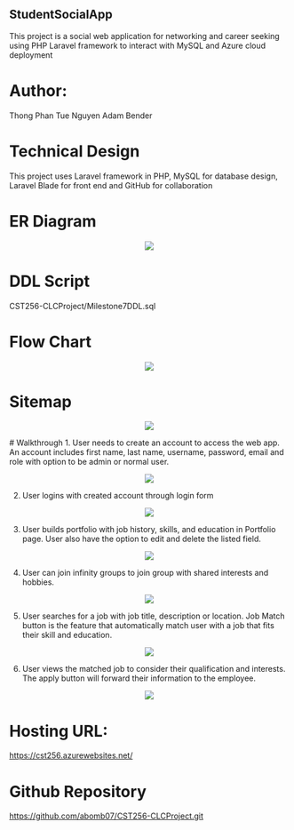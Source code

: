 ## StudentSocialApp
<p>This project is a social web application for networking and career seeking using PHP Laravel framework to interact with MySQL and Azure cloud deployment</p>

# Author:
 Thong Phan Tue Nguyen
 Adam Bender

# Technical Design
This project uses Laravel framework in PHP, MySQL for database design, Laravel Blade for front end and GitHub for collaboration

# ER Diagram
<p align="center">
 <img src="CST256-CLCProject/Diagrams/ER-Diagram.png"/>
 </p>

# DDL Script

CST256-CLCProject/Milestone7DDL.sql

# Flow Chart 

<p align="center">
 <img src="CST256-CLCProject/Diagrams/Flowchart.png"/>
 </p>
 
 # Sitemap
 
 <p align="center">
 <img src="CST256-CLCProject/Diagrams/Sitemap.png"/>
 </p>
# Walkthrough
1. User needs to create an account to access the web app. An account includes first name, last name, username, password, email and role with option to be admin or normal user. 
<p align="center">
 <img src="CST256-CLCProject/Diagrams/RegisterForm.png"/>
 </p>


2. User logins with created account through login form

<p align="center">
 <img src="CST256-CLCProject/Diagrams/LoginForm.png"/>
 </p>

3. User builds portfolio with job history, skills, and education in Portfolio page. User also have the option to edit and delete the listed field. 

<p align="center">
 <img src="CST256-CLCProject/Diagrams/Portfolio.png"/>
 </p>


4. User can join infinity groups to join group with shared interests and hobbies. 

<p align="center">
 <img src="CST256-CLCProject/Diagrams/GroupSForm.png"/>
 </p>

5. User searches for a job with job title, description or location. Job Match button is the feature that automatically match user with a job that fits their skill and education. 

<p align="center">
 <img src="CST256-CLCProject/Diagrams/JobSearch.png"/>
 </p>


6. User views the matched job to consider their qualification and interests. The apply button will forward their information to the employee. 
<p align="center">
 <img src="CST256-CLCProject/Diagrams/FoundJob.png"/>
 </p>

# Hosting URL: 
https://cst256.azurewebsites.net/

# Github Repository 
https://github.com/abomb07/CST256-CLCProject.git
